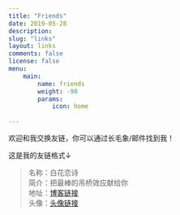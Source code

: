 ```yaml
---
title: "Friends"
date: 2019-05-28
description: 
slug: "links"
layout: links
comments: false
license: false
menu: 
    main:
        name: friends
        weight: -90
        params:
            icon: home
        
---
```

<style>
.article-header {
    display: none;
  }
.article-footer {
	display: none;
  }

</style>






欢迎和我交换友链，你可以通过长毛象/邮件找到我！

这是我的友链格式↓



> 名称：白花恋诗  
> 简介：把最棒的吊桥效应献给你  
> 地址：[博客链接](https://trails-of-isara.vercel.app/)  
> 头像：[头像链接](https://trails-of-isara.vercel.app/img/avatar_hu48f64c8d86fa41173b12f4da09770394_14255_300x0_resize_box_3.png)

